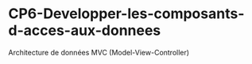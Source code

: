 # CP6-Developper-les-composants-d-acces-aux-donnees
Architecture de données MVC (Model-View-Controller)
